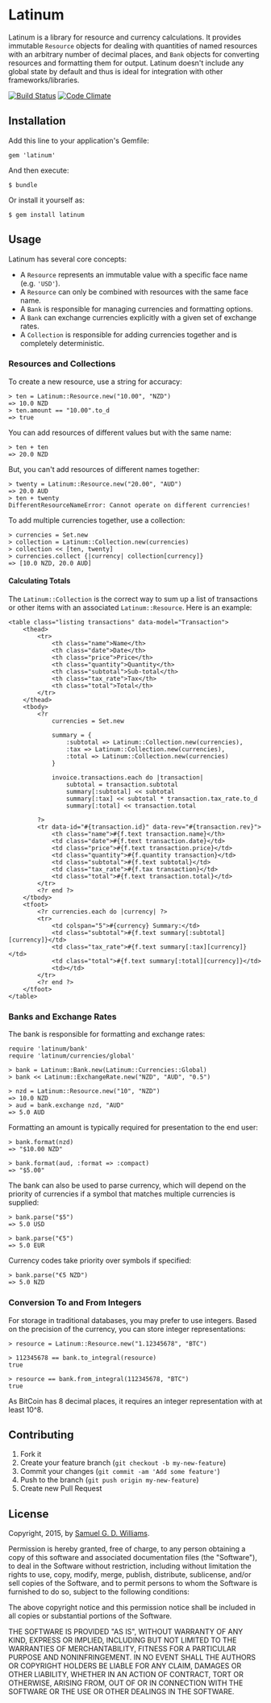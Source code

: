 # Latinum

Latinum is a library for resource and currency calculations. It provides immutable `Resource` objects for dealing with quantities of named resources with an arbitrary number of decimal places, and `Bank` objects for converting resources and formatting them for output. Latinum doesn't include any global state by default and thus is ideal for integration with other frameworks/libraries.

[![Build Status](https://travis-ci.org/ioquatix/latinum.svg?branch=master)](https://travis-ci.org/ioquatix/latinum)
[![Code Climate](https://codeclimate.com/github/ioquatix/latinum.png)](https://codeclimate.com/github/ioquatix/latinum)

## Installation

Add this line to your application's Gemfile:

	gem 'latinum'

And then execute:

	$ bundle

Or install it yourself as:

	$ gem install latinum

## Usage

Latinum has several core concepts:

- A `Resource` represents an immutable value with a specific face name (e.g. `'USD'`).
- A `Resource` can only be combined with resources with the same face name.
- A `Bank` is responsible for managing currencies and formatting options.
- A `Bank` can exchange currencies explicitly with a given set of exchange rates.
- A `Collection` is responsible for adding currencies together and is completely deterministic.

### Resources and Collections

To create a new resource, use a string for accuracy:

	> ten = Latinum::Resource.new("10.00", "NZD")
	=> 10.0 NZD
	> ten.amount == "10.00".to_d
	=> true

You can add resources of different values but with the same name:

	> ten + ten
	=> 20.0 NZD

But, you can't add resources of different names together:

	> twenty = Latinum::Resource.new("20.00", "AUD")
	=> 20.0 AUD
	> ten + twenty
	DifferentResourceNameError: Cannot operate on different currencies!

To add multiple currencies together, use a collection:

	> currencies = Set.new
	> collection = Latinum::Collection.new(currencies)
	> collection << [ten, twenty]
	> currencies.collect {|currency| collection[currency]}
	=> [10.0 NZD, 20.0 AUD]

#### Calculating Totals

The `Latinum::Collection` is the correct way to sum up a list of transactions or other items with an
associated `Latinum::Resource`. Here is an example:

	<table class="listing transactions" data-model="Transaction">
		<thead>
			<tr>
				<th class="name">Name</th>
				<th class="date">Date</th>
				<th class="price">Price</th>
				<th class="quantity">Quantity</th>
				<th class="subtotal">Sub-total</th>
				<th class="tax_rate">Tax</th>
				<th class="total">Total</th>
			</tr>
		</thead>
		<tbody>
			<?r 
				currencies = Set.new
				
				summary = {
					:subtotal => Latinum::Collection.new(currencies),
					:tax => Latinum::Collection.new(currencies),
					:total => Latinum::Collection.new(currencies)
				}
				
				invoice.transactions.each do |transaction|
					subtotal = transaction.subtotal
					summary[:subtotal] << subtotal
					summary[:tax] << subtotal * transaction.tax_rate.to_d
					summary[:total] << transaction.total
				
			?>
			<tr data-id="#{transaction.id}" data-rev="#{transaction.rev}">
				<th class="name">#{f.text transaction.name}</th>
				<td class="date">#{f.text transaction.date}</td>
				<td class="price">#{f.text transaction.price}</td>
				<td class="quantity">#{f.quantity transaction}</td>
				<td class="subtotal">#{f.text subtotal}</td>
				<td class="tax_rate">#{f.tax transaction}</td>
				<td class="total">#{f.text transaction.total}</td>
			</tr>
			<?r end ?>
		</tbody>
		<tfoot>
			<?r currencies.each do |currency| ?>
			<tr>
				<td colspan="5">#{currency} Summary:</td>
				<td class="subtotal">#{f.text summary[:subtotal][currency]}</td>
				<td class="tax_rate">#{f.text summary[:tax][currency]}</td>
				<td class="total">#{f.text summary[:total][currency]}</td>
				<td></td>
			</tr>
			<?r end ?>
		</tfoot>
	</table>

### Banks and Exchange Rates

The bank is responsible for formatting and exchange rates:

	require 'latinum/bank'
	require 'latinum/currencies/global'
	
	> bank = Latinum::Bank.new(Latinum::Currencies::Global)
	> bank << Latinum::ExchangeRate.new("NZD", "AUD", "0.5")
	
	> nzd = Latinum::Resource.new("10", "NZD")
	=> 10.0 NZD
	> aud = bank.exchange nzd, "AUD"
	=> 5.0 AUD

Formatting an amount is typically required for presentation to the end user:

	> bank.format(nzd)
	=> "$10.00 NZD"
	
	> bank.format(aud, :format => :compact)
	=> "$5.00"

The bank can also be used to parse currency, which will depend on the priority of currencies if a symbol that matches multiple currencies is supplied:

	> bank.parse("$5")
	=> 5.0 USD
	
	> bank.parse("€5")
	=> 5.0 EUR

Currency codes take priority over symbols if specified:

	> bank.parse("€5 NZD")
	=> 5.0 NZD

### Conversion To and From Integers

For storage in traditional databases, you may prefer to use integers. Based on the precision of the currency, you can store integer representations:

	> resource = Latinum::Resource.new("1.12345678", "BTC")
	
	> 112345678 == bank.to_integral(resource)
	true
	
	> resource == bank.from_integral(112345678, "BTC")
	true

As BitCoin has 8 decimal places, it requires an integer representation with at least 10^8.

## Contributing

1. Fork it
2. Create your feature branch (`git checkout -b my-new-feature`)
3. Commit your changes (`git commit -am 'Add some feature'`)
4. Push to the branch (`git push origin my-new-feature`)
5. Create new Pull Request

## License

Copyright, 2015, by [Samuel G. D. Williams](http://www.codeotaku.com/samuel-williams).

Permission is hereby granted, free of charge, to any person obtaining a copy
of this software and associated documentation files (the "Software"), to deal
in the Software without restriction, including without limitation the rights
to use, copy, modify, merge, publish, distribute, sublicense, and/or sell
copies of the Software, and to permit persons to whom the Software is
furnished to do so, subject to the following conditions:

The above copyright notice and this permission notice shall be included in
all copies or substantial portions of the Software.

THE SOFTWARE IS PROVIDED "AS IS", WITHOUT WARRANTY OF ANY KIND, EXPRESS OR
IMPLIED, INCLUDING BUT NOT LIMITED TO THE WARRANTIES OF MERCHANTABILITY,
FITNESS FOR A PARTICULAR PURPOSE AND NONINFRINGEMENT. IN NO EVENT SHALL THE
AUTHORS OR COPYRIGHT HOLDERS BE LIABLE FOR ANY CLAIM, DAMAGES OR OTHER
LIABILITY, WHETHER IN AN ACTION OF CONTRACT, TORT OR OTHERWISE, ARISING FROM,
OUT OF OR IN CONNECTION WITH THE SOFTWARE OR THE USE OR OTHER DEALINGS IN
THE SOFTWARE.
